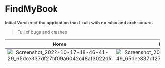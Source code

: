 # FindMyBook
Initial Version of the application that I built with no rules and architecture.
> Full of bugs and crashes

Home | Rotated | Search
:-------------------------:|:-------------------------:|:-------------------------: 
![Screenshot_2022-10-17-18-46-41-29_65dee337df27bf09a6042c48af3022d5](https://user-images.githubusercontent.com/85388413/196188495-48d05fd1-c768-4620-817f-3f0871cca935.png) | ![Screenshot_2022-10-17-18-47-16-49_65dee337df27bf09a6042c48af3022d5](https://user-images.githubusercontent.com/85388413/196188493-bb5d2b8e-ee90-4f8e-a573-aeaae33b46a1.png) | ![Screenshot_2022-10-17-18-47-36-25_65dee337df27bf09a6042c48af3022d5](https://user-images.githubusercontent.com/85388413/196188477-8d57be1d-baab-4e41-9245-5311e47a6e0f.png)
